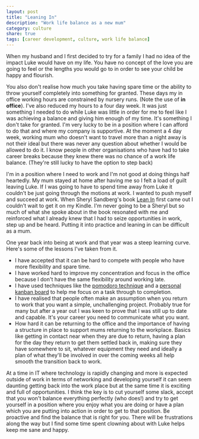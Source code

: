 ```yaml
---
layout: post
title: "Leaning In"
description: "Work life balance as a new mum"
category: culture 
share: true
tags: [career development, culture, work life balance]
---
```


When my husband and I first decided to try for a family I had no idea of the impact Luke would have on my life. You have no concept of the love you are going to feel or the lengths you would go to in order to see your child be happy and flourish.

You also don't realise how much you take having spare time or the ability to throw yourself completely into something for granted. These days my in office working hours are constrained by nursery runs. (Note the use of **in office**). I've also reduced my hours to a four day week. It was just something I needed to do while Luke was little in order for me to feel like I was achieving a balance and giving him enough of my time. It's something I don't take for granted. I'm very lucky to be in a position where I can afford to do that and where my company is supportive. At the moment a 4 day week, working mum who doesn't want to travel more than a night away is not their ideal but there was never any question about whether I would be allowed to do it. I know people  in other organisations who have had to take career breaks because they knew there was no chance of a work life balance. (They're still lucky to have the option to step back)

I'm in a position where I need to work and I'm not good at doing things half heartedly. My mum stayed at home after having me so I felt a load of guilt leaving Luke. If I was going to have to spend time away from Luke it couldn't be just going through the motions at work. I wanted to push myself and succeed at work. When Sheryl Sandberg's book [Lean In](http://www.amazon.co.uk/Lean-In-Women-Work-Will/dp/0753541629) first came out I couldn't wait to get it on my Kindle. I'm never going to be a Sheryl but so much of what she spoke about in the book resonated with me and reinforced what I already knew that I had to seize opportunities in work, step up and be heard. Putting it into practice and leaning in can be difficult as a mum.

One year back into being at work and that year was a steep learning curve. Here's some of the lessons I've taken from it.

- I have accepted that it can be hard to compete with people who have more flexibility and spare time. 
- I have worked hard to improve my concentration and focus in the office because I don't have the same flexibility around working late.
- I have used techniques like the [pomodoro technique](http://www.pomodorotechnique.com/) and a [personal kanban board](https://kanbanflow.com/) to help me focus on a task through to completion.
- I have realised that people often make an assumption when you return to work that you want a simple, unchallenging project. Probably true for many but after a year out I was keen to prove that I was still up to date and capable. It's your career you need to communicate what you want.
- How hard it can be returning to the office and the importance of having a structure in place to support mums returning to the workplace. Basics like getting in contact near when they are due to return, having a plan for the day they return to get them settled back in, making sure they have somewhere to sit, whatever equipment they need and ideally a plan of what they'll be involved in over the coming weeks all help smooth the transition back to work. 

At a time in IT where technology is rapidly changing and more is expected outside of work in terms of networking and developing yourself it can seem daunting getting back into the work place but at the same time it is exciting and full of opportunities. I think the key is to cut yourself some slack, accept that you won't balance everything perfectly (who does!) and try to get yourself in a position where you enjoy what you are doing or have a plan which you are putting into action in order to get to that position. Be proactive and find the balance that is right for you. There will be frustrations along the way but I find some time spent clowning about with Luke helps keep me sane and happy.  

